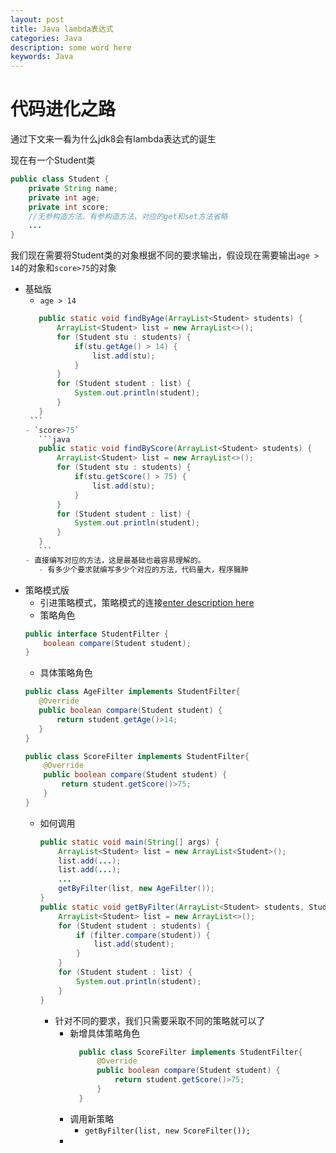 ```yaml
---
layout: post
title: Java lambda表达式
categories: Java
description: some word here
keywords: Java
---
```


# 代码进化之路
通过下文来一看为什么jdk8会有lambda表达式的诞生

现在有一个Student类
```java
public class Student {
    private String name;
    private int age;
    private int score;
	//无参构造方法、有参构造方法、对应的get和set方法省略
	...
}
```
我们现在需要将Student类的对象根据不同的要求输出，假设现在需要输出`age > 14`的对象和`score>75`的对象

- 基础版
	- `age > 14`
	 ```java
		public static void findByAge(ArrayList<Student> students) {
			ArrayList<Student> list = new ArrayList<>();
			for (Student stu : students) {
				if(stu.getAge() > 14) {
					list.add(stu);
				}
			}
			for (Student student : list) {
				System.out.println(student);
			}
		}
	  ```
	- `score>75`
		```java
		public static void findByScore(ArrayList<Student> students) {
			ArrayList<Student> list = new ArrayList<>();
			for (Student stu : students) {
				if(stu.getScore() > 75) {
					list.add(stu);
				}
			}
			for (Student student : list) {
				System.out.println(student);
			}
		}
		```
	- 直接编写对应的方法，这是最基础也最容易理解的。
		- 有多少个要求就编写多少个对应的方法，代码量大，程序臃肿
- 策略模式版
	- 引进策略模式，策略模式的连接[enter description here](阿斯蒂芬去玩儿)
	- 策略角色
	```java
	public interface StudentFilter {
		boolean compare(Student student);
	}
	```
	- 具体策略角色
	 ```java
	public class AgeFilter implements StudentFilter{
		@Override
		public boolean compare(Student student) {
			return student.getAge()>14;
		}
	}
	```
	```java
	public class ScoreFilter implements StudentFilter{
		@Override
		public boolean compare(Student student) {
			return student.getScore()>75;
		}
	}
	```
	- 如何调用
		```java
		public static void main(String[] args) {
			ArrayList<Student> list = new ArrayList<Student>();
			list.add(...);
			list.add(...);
			...
			getByFilter(list, new AgeFilter());
		}
		public static void getByFilter(ArrayList<Student> students, StudentFilter filter) {
			ArrayList<Student> list = new ArrayList<>();
			for (Student student : students) {
				if (filter.compare(student)) {
					list.add(student);
				}
			}
			for (Student student : list) {
				System.out.println(student);
			}
		}
		```
		- 针对不同的要求，我们只需要采取不同的策略就可以了
			- 新增具体策略角色
			  ```java
				public class ScoreFilter implements StudentFilter{
					@Override
					public boolean compare(Student student) {
						return student.getScore()>75;
					}
				}
			  ```
			- 调用新策略
				- `getByFilter(list, new ScoreFilter());`
			- 